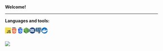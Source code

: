 **Welcome!**

* * *

**Languages and tools:**

<img align="left" height="20" src="https://raw.githubusercontent.com/viniciusamirat/viniciusamirat/main/images/javascript.png">
<img align="left" height="20" src="https://raw.githubusercontent.com/viniciusamirat/viniciusamirat/main/images/html-5.png">
<img align="left" height="20" src="https://raw.githubusercontent.com/viniciusamirat/viniciusamirat/main/images/css-3.png">
<img align="left" height="20" src="https://raw.githubusercontent.com/viniciusamirat/viniciusamirat/main/images/nodejs.png">
<img align="left" height="20" src="https://raw.githubusercontent.com/viniciusamirat/viniciusamirat/main/images/sql.png">
<img align="left" height="20" src="https://raw.githubusercontent.com/viniciusamirat/viniciusamirat/main/images/postgre.png">
<img align="left" height="20" src="https://raw.githubusercontent.com/viniciusamirat/viniciusamirat/main/images/docker.png">
<br> 

  ##
 
<div> 
  <a href="https://www.linkedin.com/in/vinicius-amirat/" target="_blank"><img src="https://img.shields.io/badge/-LinkedIn-%230077B5?style=for-the-badge&logo=linkedin&logoColor=white" target="_blank"></a>  
</div>
